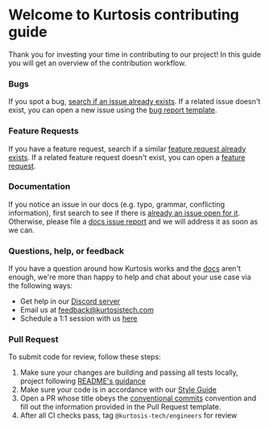 # Welcome to Kurtosis contributing guide

Thank you for investing your time in contributing to our project! In this guide you will get an overview of the contribution workflow.

### Bugs

If you spot a bug, [search if an issue already exists](https://github.com/kurtosis-tech/kurtosis/issues?q=is%3Aissue+is%3Aopen+label%3Abug). If a related issue doesn't exist, you can open a new issue using the [bug report template](https://github.com/kurtosis-tech/kurtosis/issues/new?assignees=&labels=bug&template=bug-report.yml&title=%5Bbug%5D%3A+). 

### Feature Requests

If you have a feature request, search if a similar [feature request already exists](https://github.com/kurtosis-tech/kurtosis/issues?q=is%3Aopen+is%3Aissue+label%3A%22feature+request%22). If a related feature request doesn't exist, you can open a [feature request](https://github.com/kurtosis-tech/kurtosis/issues/new?assignees=&labels=feature+request&template=feature-request.yml&title=%5BFR%5D%3A+). 

### Documentation

If you notice an issue in our docs (e.g. typo, grammar, conflicting information), first search to see if there is [already an issue open for it](https://github.com/kurtosis-tech/kurtosis/issues?q=is%3Aopen+is%3Aissue+label%3Adocs). Otherwise, please file a [docs issue report](https://github.com/kurtosis-tech/kurtosis/issues/new?assignees=leeederek&labels=docs&template=docs-issue.yml&title=%5BDocs%5D%3A+) and we will address it as soon as we can.


### Questions, help, or feedback

If you have a question around how Kurtosis works and the [docs](https://docs.kurtosis.com) aren't enough, we're more than happy to help and chat about your use case via the following ways:
- Get help in our [Discord server](https://discord.gg/Es7QHbY4)
- Email us at [feedback@kurtosistech.com](mailto:feedback@kurtosistech.com)
- Schedule a 1:1 session with us [here](https://calendly.com/d/zgt-f2c-66p/kurtosis-onboarding)

### Pull Request

To submit code for review, follow these steps:

1. Make sure your changes are building and passing all tests locally, project following [README's guidance](./README.md#build-instructions)
2. Make sure your code is in accordance with our [Style Guide](https://github.com/kurtosis-tech/style-guide)
3. Open a PR whose title obeys the [conventional commits](https://www.conventionalcommits.org/en/v1.0.0/#summary) convention and fill out the information provided in the Pull Request template. 
4. After all CI checks pass, tag `@kurtosis-tech/engineers` for review
